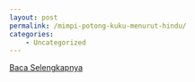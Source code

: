 ```yaml
---
layout: post
permalink: /mimpi-potong-kuku-menurut-hindu/
categories:
    - Uncategorized
---
```


[Baca Selengkapnya](/06)